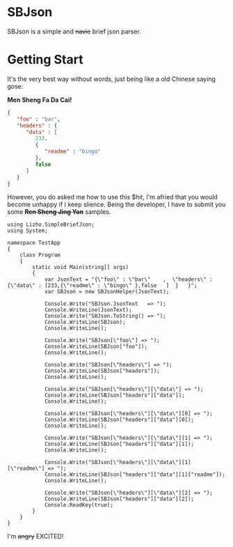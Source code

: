 # SBJson
SBJson is a simple and ~~navie~~ brief json parser.

# Getting Start

It's the very best way without words, just being like a old Chinese saying gose:

__Men Sheng Fa Da Cai!__

```json
{
   "foo" : "bar",
   "headers" : {
      "data" : [
         233,
         {
            "readme" : "bingo"
         },
         false
      ]
   }
}
```

However, you do asked me how to use this $hit, I'm afried that you would become unhappy if I keep slience. Being the developer, I have to submit you some ~~__Ren Sheng Jing Yan__~~ samples.

```CSharp
using Lizho.SimpleBriefJson;
using System;

namespace TestApp
{
    class Program
    {
        static void Main(string[] args)
        {
            var JsonText = "{\"foo\" : \"bar\"    ,  \"headers\" : {\"data\" : [233,{\"readme\" : \"bingo\" },false   ]  }   }";
            var SBJson = new SBJsonHelper(JsonText);

            Console.Write("SBJson.JsonText   => ");
            Console.WriteLine(JsonText);
            Console.Write("SBJson.ToString() => ");
            Console.WriteLine(SBJson);
            Console.WriteLine();

            Console.Write("SBJson[\"foo\"] => ");
            Console.WriteLine(SBJson["foo"]);
            Console.WriteLine();

            Console.Write("SBJson[\"headers\"] => ");
            Console.WriteLine(SBJson["headers"]);
            Console.WriteLine();

            Console.Write("SBJson[\"headers\"][\"data\"] => ");
            Console.WriteLine(SBJson["headers"]["data"]);
            Console.WriteLine();

            Console.Write("SBJson[\"headers\"][\"data\"][0] => ");
            Console.WriteLine(SBJson["headers"]["data"][0]);
            Console.WriteLine();

            Console.Write("SBJson[\"headers\"][\"data\"][1] => ");
            Console.WriteLine(SBJson["headers"]["data"][1]);
            Console.WriteLine();

            Console.Write("SBJson[\"headers\"][\"data\"][1][\"readme\"] => ");
            Console.WriteLine(SBJson["headers"]["data"][1]["readme"]);
            Console.WriteLine();

            Console.Write("SBJson[\"headers\"][\"data\"][2] => ");
            Console.WriteLine(SBJson["headers"]["data"][2]);
            Console.ReadKey(true);
        }
    }
}
```

I'm ~~angry~~ EXCITED!